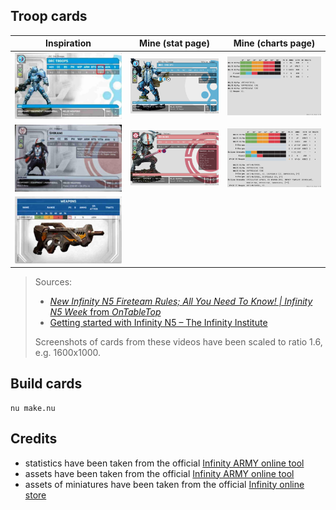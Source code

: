 ## Troop cards

| Inspiration                                           | Mine (stat page)                 | Mine (charts page)                |
|-------------------------------------------------------|----------------------------------|----------------------------------|
| ![](assets/4fb8339e-3d5d-4f70-9e3e-3f76bb449dd4.jpeg) | ![](assets/panoceania-orc.1.png) | ![](assets/panoceania-orc.2.png) |
| ![](assets/c10788ac-cffd-4494-8f02-d7eaafcc30fa.jpeg) | ![](assets/jsa-shikami.1.png)    | ![](assets/jsa-shikami.2.png)    |
| ![](assets/e3948ce6-e52d-4d15-be89-131ea8f03858.jpeg) |                                  |                                  |

> Sources:
> - [_New Infinity N5 Fireteam Rules; All You Need To Know! | Infinity N5 Week_ from _OnTableTop_][video-1]
> - [Getting started with Infinity N5 – The Infinity Institute][video-2]
>
> Screenshots of cards from these videos have been scaled to ratio 1.6, e.g. 1600x1000.

## Build cards
```nushell
nu make.nu
```

## Credits
- statistics have been taken from the official [Infinity ARMY online tool][army]
- assets have been taken from the official [Infinity ARMY online tool][army]
- assets of miniatures have been taken from the official [Infinity online store][store]

[video-1]: https://youtu.be/DhcczP8GJhE
[video-2]: https://youtu.be/fX7fCxJVDd4
[army]: https://infinityuniverse.com/army/infinity
[store]: https://store.corvusbelli.com/en/infinity/wargame
